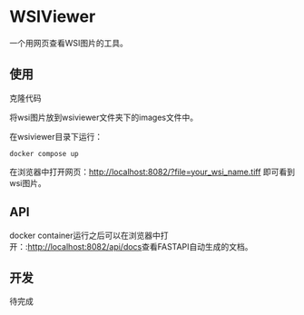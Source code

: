 # WSIViewer

一个用网页查看WSI图片的工具。

## 使用

克隆代码

将wsi图片放到wsiviewer文件夹下的images文件中。

在wsiviewer目录下运行：

```shell
docker compose up
```

在浏览器中打开网页：[http://localhost:8082/?file=your_wsi_name.tiff](http://localhost:8082/?file=your_wsi_name.tiff) 即可看到wsi图片。

## API

docker container运行之后可以在浏览器中打开：:[http://localhost:8082/api/docs](http://localhost:8082/api/docs)查看FASTAPI自动生成的文档。

## 开发

待完成
